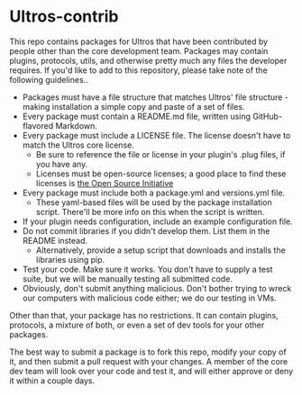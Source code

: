Ultros-contrib
==============

This repo contains packages for Ultros that have been contributed by people other than the core development team.
Packages may contain plugins, protocols, utils, and otherwise pretty much any files the developer requires.
If you'd like to add to this repository, please take note of the following guidelines..

* Packages must have a file structure that matches Ultros' file structure - making installation a simple copy and paste of a set of files.
* Every package must contain a README.md file, written using GitHub-flavored Markdown.
* Every package must include a LICENSE file. The license doesn't have to match the Ultros core license.
  * Be sure to reference the file or license in your plugin's .plug files, if you have any.
  * Licenses must be open-source licenses; a good place to find these licenses is [the Open Source Initiative](http://opensource.org/licenses)
* Every package must include both a package.yml and versions.yml file.
  * These yaml-based files will be used by the package installation script. There'll be more info on this when the script is written.
* If your plugin needs configuration, include an example configuration file.
* Do not commit libraries if you didn't develop them. List them in the README instead.
  * Alternatively, provide a setup script that downloads and installs the libraries using pip.
* Test your code. Make sure it works. You don't have to supply a test suite, but we will be manually testing all submitted code.
* Obviously, don't submit anything malicious. Don't bother trying to wreck our computers with malicious code either; we do our testing in VMs.

Other than that, your package has no restrictions. It can contain plugins, protocols, a mixture of both, or even a set of dev tools for your other packages.

The best way to submit a package is to fork this repo, modify your copy of it, and then submit a pull request with your changes.
A member of the core dev team will look over your code and test it, and will either approve or deny it within a couple days.

